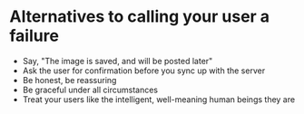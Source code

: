 # Alternatives to calling your user a failure
- Say, "The image is saved, and will be posted later"
- Ask the user for confirmation before you sync up with the server
- Be honest, be reassuring
- Be graceful under all circumstances
- Treat your users like the intelligent, well-meaning human beings they are
